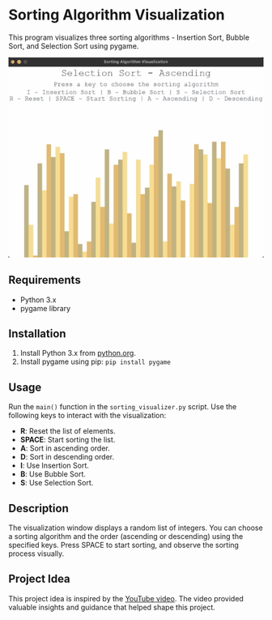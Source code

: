 # Sorting Algorithm Visualization

This program visualizes three sorting algorithms - Insertion Sort, Bubble Sort, and Selection Sort using pygame.

![Example GIF](https://github.com/juliaishibashi/sorting-visualization/blob/main/sort.gif)

## Requirements

- Python 3.x
- pygame library

## Installation

1. Install Python 3.x from [python.org](https://www.python.org/downloads/).
2. Install pygame using pip:
   `pip install pygame`


## Usage

Run the `main()` function in the `sorting_visualizer.py` script. Use the following keys to interact with the visualization:

- **R**: Reset the list of elements.
- **SPACE**: Start sorting the list.
- **A**: Sort in ascending order.
- **D**: Sort in descending order.
- **I**: Use Insertion Sort.
- **B**: Use Bubble Sort.
- **S**: Use Selection Sort.

## Description

The visualization window displays a random list of integers. You can choose a sorting algorithm and the order (ascending or descending) using the specified keys. Press SPACE to start sorting, and observe the sorting process visually. 

## Project Idea

This project idea is inspired by the [YouTube video](https://www.youtube.com/watch?v=twRidO-_vqQ&t=3993s). The video provided valuable insights and guidance that helped shape this project.
